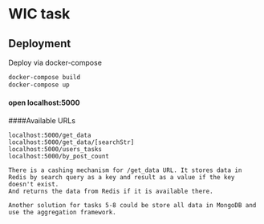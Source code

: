 # WIC task

## Deployment
Deploy via docker-compose

```bash
docker-compose build
docker-compose up
```

#### open localhost:5000

####Available URLs 
```
localhost:5000/get_data
localhost:5000/get_data/[searchStr]
localhost:5000/users_tasks
localhost:5000/by_post_count
```

```
There is a cashing mechanism for /get_data URL. It stores data in Redis by search query as a key and result as a value if the key doesn't exist.
And returns the data from Redis if it is available there.
```
   
```
Another solution for tasks 5-8 could be store all data in MongoDB and use the aggregation framework.
```
